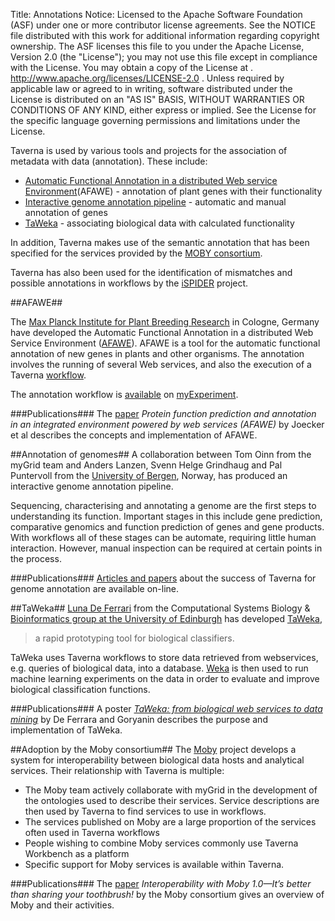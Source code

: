 Title:     Annotations
Notice:    Licensed to the Apache Software Foundation (ASF) under one
           or more contributor license agreements.  See the NOTICE file
           distributed with this work for additional information
           regarding copyright ownership.  The ASF licenses this file
           to you under the Apache License, Version 2.0 (the
           "License"); you may not use this file except in compliance
           with the License.  You may obtain a copy of the License at
           .
             http://www.apache.org/licenses/LICENSE-2.0
           .
           Unless required by applicable law or agreed to in writing,
           software distributed under the License is distributed on an
           "AS IS" BASIS, WITHOUT WARRANTIES OR CONDITIONS OF ANY
           KIND, either express or implied.  See the License for the
           specific language governing permissions and limitations
           under the License.

Taverna is used by various tools and projects for the association of metadata with data (annotation).
These include:
 - [Automatic Functional Annotation in a distributed Web service Environment][1](AFAWE) -
      annotation of plant genes with their functionality
 - [Interactive genome annotation pipeline][2] - automatic and manual annotation of genes
 - [TaWeka][3] - associating biological data with calculated functionality

In addition, Taverna makes use of the semantic annotation that has been specified for the services provided by
   the [MOBY consortium][4].

Taverna has also been used for the identification of mismatches and possible annotations in workflows by the
   [iSPIDER][5] project.

<a name="afawe"></a>
##AFAWE##

The [Max Planck Institute for Plant Breeding Research][6] in Cologne, Germany have developed the
  Automatic Functional Annotation in a distributed Web Service Environment ([AFAWE][7]).
AFAWE is a tool for the automatic functional annotation of new genes in plants and other organisms.
The annotation involves the running of several Web services, and also the execution of a Taverna [workflow][8].

The annotation workflow is [available][9] on [myExperiment][10].

###Publications###
The [paper][11] *Protein function prediction and annotation in an integrated environment powered by web services
  (AFAWE)* by Joecker et al describes the concepts and implementation of AFAWE.

<a name="annotation-of-genomes"></a>
##Annotation of genomes##
A collaboration between Tom Oinn from the myGrid team and Anders Lanzen, Svenn Helge Grindhaug and
   Pal Puntervoll from the [University of Bergen][13], Norway, has produced an interactive genome annotation
   pipeline.

Sequencing, characterising and annotating a genome are the first steps to understanding its function.
Important stages in this include gene prediction, comparative genomics and function prediction of genes and
   gene products.
With workflows all of these stages can be automate, requiring little human interaction.
However, manual inspection can be required at certain points in the process.

###Publications###
[Articles and papers](http://scholar.google.co.uk/scholar?q=Taverna+for+genome+annotation)
   about the success of Taverna for genome annotation are available on-line.

<a name="taweka"></a>
##TaWeka##
[Luna De Ferrari][15] from the Computational Systems Biology &amp;
   [Bioinformatics group at the University of Edinburgh][16] has developed [TaWeka][17],

> a rapid prototyping tool for biological classifiers.

TaWeka uses Taverna workflows to store data retrieved from webservices, e.g. queries of biological data,
   into a database.
[Weka][18] is then used to run machine learning experiments on the data in order to evaluate and improve
   biological classification functions.

###Publications###
A poster [*TaWeka: from biological web services to data mining*][19] by De Ferrara and Goryanin describes the
   purpose and implementation of TaWeka.

<a name="adoption-by-moby"></a>
##Adoption by the Moby consortium##
The [Moby][20] project develops a system for interoperability between biological data hosts and
   analytical services.
Their relationship with Taverna is multiple:

 - The Moby team actively collaborate with myGrid in the development of the ontologies used to describe their
      services.
   Service descriptions are then used by Taverna to find services to use in workflows.
 - The services published on Moby are a large proportion of the services often used in Taverna workflows
 - People wishing to combine Moby services commonly use Taverna Workbench as a platform
 - Specific support for Moby services is available within Taverna.

###Publications###
The [paper][21] *Interoperability with Moby 1.0—It’s better than sharing your toothbrush!* by the
   Moby consortium gives an overview of Moby and their activities.

  [1]: #afawe
  [2]: #annotation-of-genomes
  [3]: #taweka
  [4]: #adoption-by-moby
  [5]: /introduction/related-projects#ispider
  [6]: http://www.mpiz-koeln.mpg.de/2169/en
  [7]: http://bioinfo.mpiz-koeln.mpg.de/afawe/
  [8]: http://bioinfo.mpiz-koeln.mpg.de/afawe/help/Tools.html#SIFTER
  [9]: http://www.myexperiment.org/workflows/95
  [10]: http://www.myexperiment.org/
  [11]: http://dx.doi.org/10.1093/bioinformatics/btn394
  [13]: http://www.uib.no/en
  [15]: http://homepages.inf.ed.ac.uk/ldeferra/
  [16]: http://www.bioinformatics.ed.ac.uk/
  [17]: http://mook.inf.ed.ac.uk/twiki/bin/view.cgi/PublicCSB/TaWeka
  [18]: http://www.cs.waikato.ac.nz/ml/weka/
  [19]: http://mook.inf.ed.ac.uk/twiki/pub/PublicCSB/TaWekaPosters/colourA4_16.pdf
  [20]: http://biomoby.open-bio.org/
  [21]: http://dx.doi.org/10.1093/bib/bbn003
  [22]: #d
